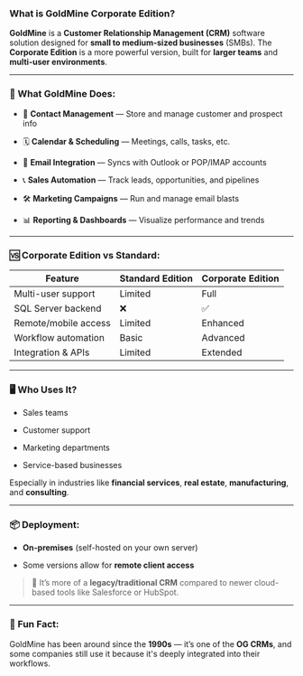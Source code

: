 ### What is **GoldMine Corporate Edition**?

**GoldMine** is a **Customer Relationship Management (CRM)** software solution designed for **small to medium-sized businesses** (SMBs). The **Corporate Edition** is a more powerful version, built for **larger teams** and **multi-user environments**.

---

### 🧰 What GoldMine Does:

- 📇 **Contact Management** — Store and manage customer and prospect info
    
- 🗓️ **Calendar & Scheduling** — Meetings, calls, tasks, etc.
    
- 📧 **Email Integration** — Syncs with Outlook or POP/IMAP accounts
    
- 📞 **Sales Automation** — Track leads, opportunities, and pipelines
    
- 🛠️ **Marketing Campaigns** — Run and manage email blasts
    
- 📊 **Reporting & Dashboards** — Visualize performance and trends
    

---

### 🆚 Corporate Edition vs Standard:

|Feature|Standard Edition|Corporate Edition|
|---|---|---|
|Multi-user support|Limited|Full|
|SQL Server backend|❌|✅|
|Remote/mobile access|Limited|Enhanced|
|Workflow automation|Basic|Advanced|
|Integration & APIs|Limited|Extended|

---

### 🖥️ Who Uses It?

- Sales teams
    
- Customer support
    
- Marketing departments
    
- Service-based businesses
    

Especially in industries like **financial services**, **real estate**, **manufacturing**, and **consulting**.

---

### 📦 Deployment:

- **On-premises** (self-hosted on your own server)
    
- Some versions allow for **remote client access**
    

> 🔐 It’s more of a **legacy/traditional CRM** compared to newer cloud-based tools like Salesforce or HubSpot.

---

### 🧠 Fun Fact:

GoldMine has been around since the **1990s** — it’s one of the **OG CRMs**, and some companies still use it because it's deeply integrated into their workflows.
